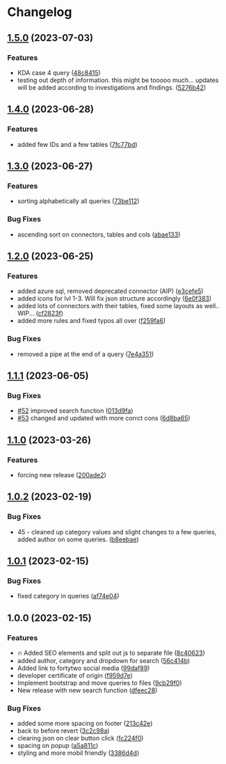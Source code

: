 # Changelog

## [1.5.0](https://github.com/amestofortytwo/interactivekqlcheatsheet/compare/v1.4.0...v1.5.0) (2023-07-03)


### Features

* KDA case 4 query ([48c8415](https://github.com/amestofortytwo/interactivekqlcheatsheet/commit/48c8415e541ac98d09cbdc374bb2a2b22717e783))
* testing out depth of information. this might be tooooo much... updates will be added according to investigations and findings. ([5276b42](https://github.com/amestofortytwo/interactivekqlcheatsheet/commit/5276b42d58deb25a06b90b36a48bb40a5bed3fc0))

## [1.4.0](https://github.com/amestofortytwo/interactivekqlcheatsheet/compare/v1.3.0...v1.4.0) (2023-06-28)


### Features

* added few IDs and a few tables ([7fc77bd](https://github.com/amestofortytwo/interactivekqlcheatsheet/commit/7fc77bd2d9d8552de2e6d91f1197c85603bed8d6))

## [1.3.0](https://github.com/amestofortytwo/interactivekqlcheatsheet/compare/v1.2.0...v1.3.0) (2023-06-27)


### Features

* sorting alphabetically all queries ([73be112](https://github.com/amestofortytwo/interactivekqlcheatsheet/commit/73be1121ed2e24f5be303881c276ca2bae7b652d))


### Bug Fixes

* ascending sort on connectors, tables and cols ([abae133](https://github.com/amestofortytwo/interactivekqlcheatsheet/commit/abae133f0247334849c13fddac685c58a7bbc5a7))

## [1.2.0](https://github.com/amestofortytwo/interactivekqlcheatsheet/compare/v1.1.1...v1.2.0) (2023-06-25)


### Features

* added azure sql, removed deprecated connector (AIP) ([e3cefe5](https://github.com/amestofortytwo/interactivekqlcheatsheet/commit/e3cefe57c3f945d0b8796553a319d8d29c76d50a))
* added icons for lvl 1-3. Will fix json structure accordingly ([6e0f383](https://github.com/amestofortytwo/interactivekqlcheatsheet/commit/6e0f3834ffc817830f026783188cecf4ecf2aa32))
* added lots of connectors with their tables, fixed some layouts as well.. WIP... ([cf2823f](https://github.com/amestofortytwo/interactivekqlcheatsheet/commit/cf2823ff38326ed577b62564a0807bf9492f4265))
* added more rules and fixed typos all over ([f259fa6](https://github.com/amestofortytwo/interactivekqlcheatsheet/commit/f259fa6fc456565dedcc9e97289e941c8b3c4572))


### Bug Fixes

* removed a pipe at the end of a query ([7e4a351](https://github.com/amestofortytwo/interactivekqlcheatsheet/commit/7e4a3510b14eff6312dc4c3a181ef09b29b7adf3))

## [1.1.1](https://github.com/amestofortytwo/interactivekqlcheatsheet/compare/v1.1.0...v1.1.1) (2023-06-05)


### Bug Fixes

* [#52](https://github.com/amestofortytwo/interactivekqlcheatsheet/issues/52) improved search function ([013d9fa](https://github.com/amestofortytwo/interactivekqlcheatsheet/commit/013d9fa5d166af83f6f2960806167e27fa5a10fa))
* [#53](https://github.com/amestofortytwo/interactivekqlcheatsheet/issues/53) changed and updated with more corrct cons ([6d8ba65](https://github.com/amestofortytwo/interactivekqlcheatsheet/commit/6d8ba65c586d834f86cc8237c470b2f7fe2a742a))

## [1.1.0](https://github.com/amestofortytwo/interactivekqlcheatsheet/compare/v1.0.2...v1.1.0) (2023-03-26)


### Features

* forcing new release ([200ade2](https://github.com/amestofortytwo/interactivekqlcheatsheet/commit/200ade2448ced3c56bd6cb618da6f5696cc54677))

## [1.0.2](https://github.com/amestofortytwo/interactivekqlcheatsheet/compare/v1.0.1...v1.0.2) (2023-02-19)


### Bug Fixes

* 45 - cleaned up category values and slight changes to a few queries, added author on some queries. ([b8eebae](https://github.com/amestofortytwo/interactivekqlcheatsheet/commit/b8eebaed16c555e682788c6b6fa7b6d895a5adc3))

## [1.0.1](https://github.com/amestofortytwo/interactivekqlcheatsheet/compare/v1.0.0...v1.0.1) (2023-02-15)


### Bug Fixes

* fixed category in queries ([af74e04](https://github.com/amestofortytwo/interactivekqlcheatsheet/commit/af74e04f8d3be14ea31eeced6ae1f19418d25d69))

## 1.0.0 (2023-02-15)


### Features

* :fire: Added SEO elements and split out js to separate file ([8c40623](https://github.com/amestofortytwo/interactivekqlcheatsheet/commit/8c40623beaf57922328d32921e0fe0854cbc28a0))
* added author, category and dropdown for search ([56c414b](https://github.com/amestofortytwo/interactivekqlcheatsheet/commit/56c414bfa95858f497da27179a92664cdff1a479))
* Added link to fortytwo social media ([99daf89](https://github.com/amestofortytwo/interactivekqlcheatsheet/commit/99daf89726b900a786fe9f1074fdc6ab2b136698))
* developer certificate of origin ([f959d7e](https://github.com/amestofortytwo/interactivekqlcheatsheet/commit/f959d7e1baf776acd19d05028cbb9c3f27142c92))
* Implement bootstrap and move queries to files ([9cb29f0](https://github.com/amestofortytwo/interactivekqlcheatsheet/commit/9cb29f07007750e28a33618edc0bd55bc372e1d0))
* New release with new search function ([dfeec28](https://github.com/amestofortytwo/interactivekqlcheatsheet/commit/dfeec28cf2a2712750a5011a1951261381d018b1))


### Bug Fixes

* added some more spacing on footer ([213c42e](https://github.com/amestofortytwo/interactivekqlcheatsheet/commit/213c42e5a1739d46040b23981031f3082f11c7fa))
* back to before revert ([3c2c98a](https://github.com/amestofortytwo/interactivekqlcheatsheet/commit/3c2c98a7f540c6298c6ff78944f40d142e0b8222))
* clearing json on clear button click ([fc224f0](https://github.com/amestofortytwo/interactivekqlcheatsheet/commit/fc224f05f0c356bfb84b611539b88b027dc5e774))
* spacing on popup ([a5a811c](https://github.com/amestofortytwo/interactivekqlcheatsheet/commit/a5a811c37e23f16e4bbd0f45a9e077ec338f4972))
* styling and more mobil friendly ([3386d4d](https://github.com/amestofortytwo/interactivekqlcheatsheet/commit/3386d4dd97409fc2ed8ab03fb8ee030948a0ccbe))
